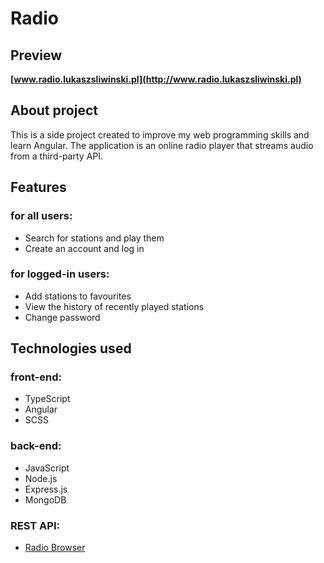 # Radio

## Preview

**[www.radio.lukaszsliwinski.pl](http://www.radio.lukaszsliwinski.pl)**

## About project

This is a side project created to improve my web programming skills and learn Angular. The application is an online radio player that streams audio from a third-party API.

## Features

### for all users:
- Search for stations and play them
- Create an account and log in

### for logged-in users:
- Add stations to favourites
- View the history of recently played stations
- Change password

## Technologies used

### front-end:
- TypeScript
- Angular
- SCSS

### back-end:
- JavaScript
- Node.js
- Express.js
- MongoDB

### REST API:
- [Radio Browser](https://www.radio-browser.info)

